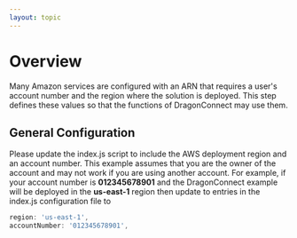 ```yaml
---
layout: topic
---
```

# Overview

Many Amazon services are configured with an ARN that requires a user's
account number and the region where the solution is deployed.  This step
defines these values so that the functions of
DragonConnect may use them.

## General Configuration

Please update the index.js script to include the AWS deployment region
and an account number.  This example assumes that you are the owner of the
account and may not work if you are using another account.  For example,
if your account number is **012345678901** and the
DragonConnect example will be
deployed in the **us-east-1** region then update to entries in the index.js
configuration file to

```js
region: 'us-east-1',
accountNumber: '012345678901',
```
